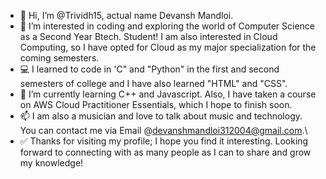 - 👋 Hi, I’m @Trividh15, actual name Devansh Mandloi.
- 👀 I’m interested in coding and exploring the world of Computer Science as a Second Year Btech. Student! I am also interested in Cloud Computing, so I have opted for Cloud as my major specialization for the coming semesters.
- 💻 I learned to code in 'C" and "Python" in the first and second semesters of college and I have also learned "HTML" and "CSS".
- 🌱 I’m currently learning C++ and Javascript. Also, I have taken a course on AWS Cloud Practitioner Essentials, which I hope to finish soon.
- 📫 I am also a musician and love to talk about music and technology. You can contact me via Email @devanshmandloi312004@gmail.com.\
- ✅ Thanks for visiting my profile; I hope you find it interesting. Looking forward to connecting with as many people as I can to share and grow my knowledge!

<!---
Trividh15/Trividh15 is a ✨ special ✨ repository because its `README.md` (this file) appears on your GitHub profile.
You can click the Preview link to take a look at your changes.
--->

